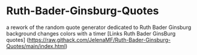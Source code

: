 # Ruth-Bader-Ginsburg-Quotes
a rework of the random quote generator dedicated to Ruth Bader Ginsburg background changes colors with a timer 
[Links Ruth Bader GinsBurg quotes] (https://raw.githack.com/JelenaMF/Ruth-Bader-Ginsburg-Quotes/main/index.html)
